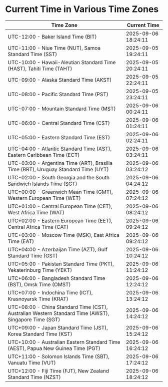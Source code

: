 # Current Time in Various Time Zones

| Time Zone | Current Time |
|-----------|--------------|
| UTC-12:00 - Baker Island Time (BIT) | 2025-09-06 18:24:11 |
| UTC-11:00 - Niue Time (NUT), Samoa Standard Time (SST) | 2025-09-05 19:24:11 |
| UTC-10:00 - Hawaii-Aleutian Standard Time (HAST), Tahiti Time (TAHT) | 2025-09-05 20:24:11 |
| UTC-09:00 - Alaska Standard Time (AKST) | 2025-09-05 22:24:11 |
| UTC-08:00 - Pacific Standard Time (PST) | 2025-09-05 23:24:11 |
| UTC-07:00 - Mountain Standard Time (MST) | 2025-09-06 00:24:11 |
| UTC-06:00 - Central Standard Time (CST) | 2025-09-06 01:24:11 |
| UTC-05:00 - Eastern Standard Time (EST) | 2025-09-06 02:24:11 |
| UTC-04:00 - Atlantic Standard Time (AST), Eastern Caribbean Time (ECT) | 2025-09-06 03:24:11 |
| UTC-03:00 - Argentina Time (ART), Brasília Time (BRT), Uruguay Standard Time (UYT) | 2025-09-06 03:24:12 |
| UTC-02:00 - South Georgia and the South Sandwich Islands Time (SGT) | 2025-09-06 04:24:12 |
| UTC±00:00 - Greenwich Mean Time (GMT), Western European Time (WET) | 2025-09-06 07:24:12 |
| UTC+01:00 - Central European Time (CET), West Africa Time (WAT) | 2025-09-06 08:24:12 |
| UTC+02:00 - Eastern European Time (EET), Central Africa Time (CAT) | 2025-09-06 09:24:12 |
| UTC+03:00 - Moscow Time (MSK), East Africa Time (EAT) | 2025-09-06 09:24:12 |
| UTC+04:00 - Azerbaijan Time (AZT), Gulf Standard Time (GST) | 2025-09-06 10:24:12 |
| UTC+05:00 - Pakistan Standard Time (PKT), Yekaterinburg Time (YEKT) | 2025-09-06 11:24:12 |
| UTC+06:00 - Bangladesh Standard Time (BST), Omsk Time (OMST) | 2025-09-06 12:24:12 |
| UTC+07:00 - Indochina Time (ICT), Krasnoyarsk Time (KRAT) | 2025-09-06 13:24:12 |
| UTC+08:00 - China Standard Time (CST), Australian Western Standard Time (AWST), Singapore Time (SGT) | 2025-09-06 14:24:12 |
| UTC+09:00 - Japan Standard Time (JST), Korea Standard Time (KST) | 2025-09-06 15:24:12 |
| UTC+10:00 - Australian Eastern Standard Time (AEST), Papua New Guinea Time (PGT) | 2025-09-06 16:24:12 |
| UTC+11:00 - Solomon Islands Time (SBT), Vanuatu Time (VUT) | 2025-09-06 17:24:12 |
| UTC+12:00 - Fiji Time (FJT), New Zealand Standard Time (NZST) | 2025-09-06 18:24:12 |
